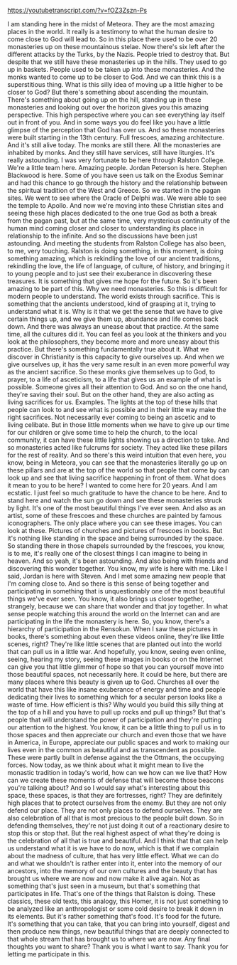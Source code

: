 https://youtubetranscript.com/?v=fOZ3Zszn-Ps

 I am standing here in the midst of Meteora. They are the most amazing places in the world. It really is a testimony to what the human desire to come close to God will lead to. So in this place there used to be over 20 monasteries up on these mountainous stelae. Now there's six left after the different attacks by the Turks, by the Nazis. People tried to destroy that. But despite that we still have these monasteries up in the hills. They used to go up in baskets. People used to be taken up into these monasteries. And the monks wanted to come up to be closer to God. And we can think this is a superstitious thing. What is this silly idea of moving up a little higher to be closer to God? But there's something about ascending the mountain. There's something about going up on the hill, standing up in these monasteries and looking out over the horizon gives you this amazing perspective. This high perspective where you can see everything lay itself out in front of you. And in some ways you do feel like you have a little glimpse of the perception that God has over us. And so these monasteries were built starting in the 13th century. Full frescoes, amazing architecture. And it's still alive today. The monks are still there. All the monasteries are inhabited by monks. And they still have services, still have liturgies. It's really astounding. I was very fortunate to be here through Ralston College. We're a little team here. Amazing people. Jordan Peterson is here. Stephen Blackwood is here. Some of you have seen us talk on the Exodus Seminar and had this chance to go through the history and the relationship between the spiritual tradition of the West and Greece. So we started in the pagan sites. We went to see where the Oracle of Delphi was. We were able to see the temple to Apollo. And now we're moving into these Christian sites and seeing these high places dedicated to the one true God as both a break from the pagan past, but at the same time, very mysterious continuity of the human mind coming closer and closer to understanding its place in relationship to the infinite. And so the discussions have been just astounding. And meeting the students from Ralston College has also been, to me, very touching. Ralston is doing something, in this moment, is doing something amazing, which is rekindling the love of our ancient traditions, rekindling the love, the life of language, of culture, of history, and bringing it to young people and to just see their exuberance in discovering these treasures. It is something that gives me hope for the future. So it's been amazing to be part of this. Why we need monasteries. So this is difficult for modern people to understand. The world exists through sacrifice. This is something that the ancients understood, kind of grasping at it, trying to understand what it is. Why is it that we get the sense that we have to give certain things up, and we give them up, abundance and life comes back down. And there was always an unease about that practice. At the same time, all the cultures did it. You can feel as you look at the thinkers and you look at the philosophers, they become more and more uneasy about this practice. But there's something fundamentally true about it. What we discover in Christianity is this capacity to give ourselves up. And when we give ourselves up, it has the very same result in an even more powerful way as the ancient sacrifice. So these monks give themselves up to God, to prayer, to a life of asceticism, to a life that gives us an example of what is possible. Someone gives all their attention to God. And so on the one hand, they're saving their soul. But on the other hand, they are also acting as living sacrifices for us. Examples. The lights at the top of these hills that people can look to and see what is possible and in their little way make the right sacrifices. Not necessarily ever coming to being an ascetic and to living celibate. But in those little moments when we have to give up our time for our children or give some time to help the church, to the local community, it can have these little lights showing us a direction to take. And so monasteries acted like fulcrums for society. They acted like these pillars for the rest of reality. And so there's this weird intuition that even here, you know, being in Meteora, you can see that the monasteries literally go up on these pillars and are at the top of the world so that people that come by can look up and see that living sacrifice happening in front of them. What does it mean to you to be here? I wanted to come here for 20 years. And I am ecstatic. I just feel so much gratitude to have the chance to be here. And to stand here and watch the sun go down and see these monasteries struck by light. It's one of the most beautiful things I've ever seen. And also as an artist, some of these frescoes and these churches are painted by famous iconographers. The only place where you can see these images. You can look at these. Pictures of churches and pictures of frescoes in books. But it's nothing like standing in the space and being surrounded by the space. So standing there in those chapels surrounded by the frescoes, you know, is to me, it's really one of the closest things I can imagine to being in heaven. And so yeah, it's been astounding. And also being with friends and discovering this wonder together. You know, my wife is here with me. Like I said, Jordan is here with Steven. And I met some amazing new people that I'm coming close to. And so there is this sense of being together and participating in something that is unquestionably one of the most beautiful things we've ever seen. You know, it also brings us closer together, strangely, because we can share that wonder and that joy together. In what sense people watching this around the world on the Internet can and are participating in the life the monastery is here. So, you know, there's a hierarchy of participation in the Rensokun. When I saw these pictures in books, there's something about even these videos online, they're like little scenes, right? They're like little scenes that are planted out into the world that can pull us in a little war. And hopefully, you know, seeing even online, seeing, hearing my story, seeing these images in books or on the Internet can give you that little glimmer of hope so that you can yourself move into those beautiful spaces, not necessarily here. It could be here, but there are many places where this beauty is given up to God. Churches all over the world that have this like insane exuberance of energy and time and people dedicating their lives to something which for a secular person looks like a waste of time. How efficient is this? Why would you build this silly thing at the top of a hill and you have to pull up rocks and pull up things? But that's people that will understand the power of participation and they're putting our attention to the highest. You know, it can be a little thing to pull us in to those spaces and then appreciate our church and even those that we have in America, in Europe, appreciate our public spaces and work to making our lives even in the common as beautiful and as transcendent as possible. These were partly built in defense against the the Ottmans, the occupying forces. Now today, as we think about what it might mean to live the monastic tradition in today's world, how can we how can we live that? How can we create these moments of defense that will become those beacons you're talking about? And so I would say what's interesting about this space, these spaces, is that they are fortresses, right? They are definitely high places that to protect ourselves from the enemy. But they are not only defend our place. They are not only places to defend ourselves. They are also celebration of all that is most precious to the people built down. So in defending themselves, they're not just doing it out of a reactionary desire to stop this or stop that. But the real highest aspect of what they're doing is the celebration of all that is true and beautiful. And I think that that can help us understand what it is we have to do now, which is that if we complain about the madness of culture, that has very little effect. What we can do and what we shouldn't is rather enter into it, enter into the memory of our ancestors, into the memory of our own cultures and the beauty that has brought us where we are now and now make it alive again. Not as something that's just seen in a museum, but that's something that participates in life. That's one of the things that Ralston is doing. These classics, these old texts, this analogy, this Homer, it is not just something to be analyzed like an anthropologist or some cold desire to break it down in its elements. But it's rather something that's food. It's food for the future. It's something that you can take, that you can bring into yourself, digest and then produce new things, new beautiful things that are deeply connected to that whole stream that has brought us to where we are now. Any final thoughts you want to share? Thank you is what I want to say. Thank you for letting me participate in this.